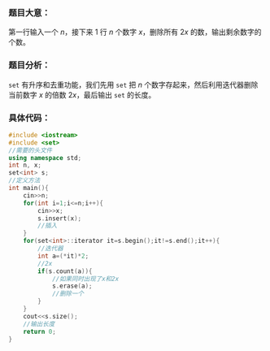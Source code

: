 ### 题目大意：
第一行输入一个 $n$，接下来 $1$ 行 $n$ 个数字 $x$，删除所有 $2x$ 的数，输出剩余数字的个数。

### 题目分析：
`set` 有升序和去重功能，我们先用 `set` 把 $n$ 个数字存起来，然后利用迭代器删除当前数字 $x$ 的倍数 $2x$，最后输出 `set` 的长度。

### 具体代码：
```cpp
#include <iostream>
#include <set>
//需要的头文件 
using namespace std;
int n, x;
set<int> s;
//定义方法 
int main(){
	cin>>n;
	for(int i=1;i<=n;i++){
		cin>>x;
		s.insert(x);
		//插入 
	}
	for(set<int>::iterator it=s.begin();it!=s.end();it++){
		//迭代器 
		int a=(*it)*2;
		//2x 
		if(s.count(a)){
			//如果同时出现了x和2x 
			s.erase(a);
			//删除一个 
		}
	}
	cout<<s.size();
	//输出长度 
	return 0;
}
```